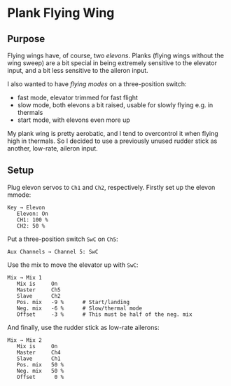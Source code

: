 # Plank Flying Wing

## Purpose

Flying wings have, of course, two *elevons*. Planks (flying wings without
the wing sweep) are a bit special in being extremely sensitive to the
elevator input, and a bit less sensitive to the aileron input.

I also wanted to have *flying modes* on a three-position switch:

* fast mode, elevator trimmed for fast flight
* slow mode, both elevons a bit raised, usable for slowly flying e.g. in thermals
* start mode, with elevons even more up

My plank wing is pretty aerobatic, and I tend to overcontrol it when flying
high in thermals. So I decided to use a previously unused rudder stick
as another, low-rate, aileron input.
 
## Setup

Plug elevon servos to `Ch1` and `Ch2`, respectively. Firstly set up the elevon
mmode:

```
Key → Elevon
   Elevon: On
   CH1: 100 %
   CH2: 50 %
```

Put a three-position switch `SwC` on `Ch5`:

```
Aux Channels → Channel 5: SwC
```

Use the mix to move the elevator up with `SwC`:

```
Mix → Mix 1
   Mix is     On
   Master     Ch5
   Slave      Ch2
   Pos. mix   -9 %      # Start/landing
   Neg. mix   -6 %      # Slow/thermal mode
   Offset     -3 %      # This must be half of the neg. mix
```

And finally, use the rudder stick as low-rate ailerons:

```
Mix → Mix 2
   Mix is     On
   Master     Ch4
   Slave      Ch1
   Pos. mix   50 %
   Neg. mix   50 %
   Offset      0 %
```

